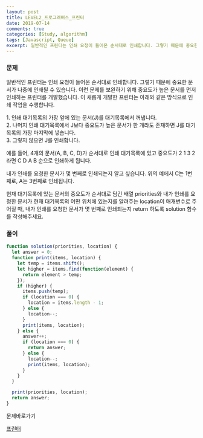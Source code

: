 ```yaml
---
layout: post
title: LEVEL2_프로그래머스_프린터
date: 2019-07-14
comments: true
categories: [Study, algorithm]
tags: [Javascript, Queue]
excerpt: 일반적인 프린터는 인쇄 요청이 들어온 순서대로 인쇄합니다. 그렇기 때문에 중요한 문서가 나중에 인쇄될 수 있습니다. 이런 문제를 보완하기 위해 중요도가 높은 문서를 먼저 인쇄하는 프린터를 개발했습니다.
---
```


### 문제

일반적인 프린터는 인쇄 요청이 들어온 순서대로 인쇄합니다. 그렇기 때문에 중요한 문서가 나중에 인쇄될 수 있습니다. 이런 문제를 보완하기 위해 중요도가 높은 문서를 먼저 인쇄하는 프린터를 개발했습니다. 이 새롭게 개발한 프린터는 아래와 같은 방식으로 인쇄 작업을 수행합니다.

<div class='innerBox'>
1. 인쇄 대기목록의 가장 앞에 있는 문서(J)를 대기목록에서 꺼냅니다.<br>
2. 나머지 인쇄 대기목록에서 J보다 중요도가 높은 문서가 한 개라도 존재하면 J를 대기목록의 가장 마지막에 넣습니다.<br>
3. 그렇지 않으면 J를 인쇄합니다.</div>

예를 들어, 4개의 문서(A, B, C, D)가 순서대로 인쇄 대기목록에 있고 중요도가 2 1 3 2 라면 C D A B 순으로 인쇄하게 됩니다.

내가 인쇄를 요청한 문서가 몇 번째로 인쇄되는지 알고 싶습니다. 위의 예에서 C는 1번째로, A는 3번째로 인쇄됩니다.

현재 대기목록에 있는 문서의 중요도가 순서대로 담긴 배열 priorities와 내가 인쇄를 요청한 문서가 현재 대기목록의 어떤 위치에 있는지를 알려주는 location이 매개변수로 주어질 때, 내가 인쇄를 요청한 문서가 몇 번째로 인쇄되는지 return 하도록 solution 함수를 작성해주세요.

### 풀이

```javascript
function solution(priorities, location) {
  let answer = 0;
  function print(items, location) {
    let temp = items.shift();
    let higher = items.find(function(element) {
      return element > temp;
    });
    if (higher) {
      items.push(temp);
      if (location === 0) {
        location = items.length - 1;
      } else {
        location--;
      }
      print(items, location);
    } else {
      answer++;
      if (location === 0) {
        return answer;
      } else {
        location--;
        print(items, location);
      }
    }
  }

  print(priorities, location);
  return answer;
}
```

<span class="reference">문제바로가기</span>

[프린터](https://programmers.co.kr/learn/courses/30/lessons/42587)
